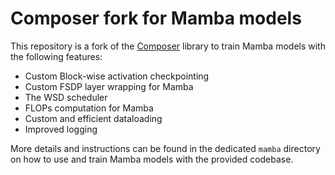 # Composer fork for Mamba models

This repository is a fork of the [Composer](https://github.com/mosaicml/composer) library to train Mamba models with the following features:

- Custom Block-wise activation checkpointing
- Custom FSDP layer wrapping for Mamba
- The WSD scheduler
- FLOPs computation for Mamba
- Custom and efficient dataloading
- Improved logging

More details and instructions can be found in the dedicated `mamba` directory on how to use and train Mamba models with the provided codebase.




